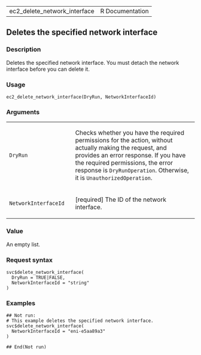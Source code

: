 <table style="width: 100%;">
<tbody>
<tr class="odd">
<td>ec2_delete_network_interface</td>
<td style="text-align: right;">R Documentation</td>
</tr>
</tbody>
</table>

## Deletes the specified network interface

### Description

Deletes the specified network interface. You must detach the network
interface before you can delete it.

### Usage

    ec2_delete_network_interface(DryRun, NetworkInterfaceId)

### Arguments

<table>
<colgroup>
<col style="width: 35%" />
<col style="width: 65%" />
</colgroup>
<tbody>
<tr class="odd">
<td><code id="ec2_delete_network_interface_:_DryRun">DryRun</code></td>
<td><p>Checks whether you have the required permissions for the action,
without actually making the request, and provides an error response. If
you have the required permissions, the error response is
<code>DryRunOperation</code>. Otherwise, it is
<code>UnauthorizedOperation</code>.</p></td>
</tr>
<tr class="even">
<td><code
id="ec2_delete_network_interface_:_NetworkInterfaceId">NetworkInterfaceId</code></td>
<td><p>[required] The ID of the network interface.</p></td>
</tr>
</tbody>
</table>

### Value

An empty list.

### Request syntax

    svc$delete_network_interface(
      DryRun = TRUE|FALSE,
      NetworkInterfaceId = "string"
    )

### Examples

    ## Not run: 
    # This example deletes the specified network interface.
    svc$delete_network_interface(
      NetworkInterfaceId = "eni-e5aa89a3"
    )

    ## End(Not run)
